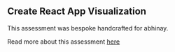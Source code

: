## Create React App Visualization

This assessment was bespoke handcrafted for abhinay.

Read more about this assessment [here](https://react.eogresources.com)
